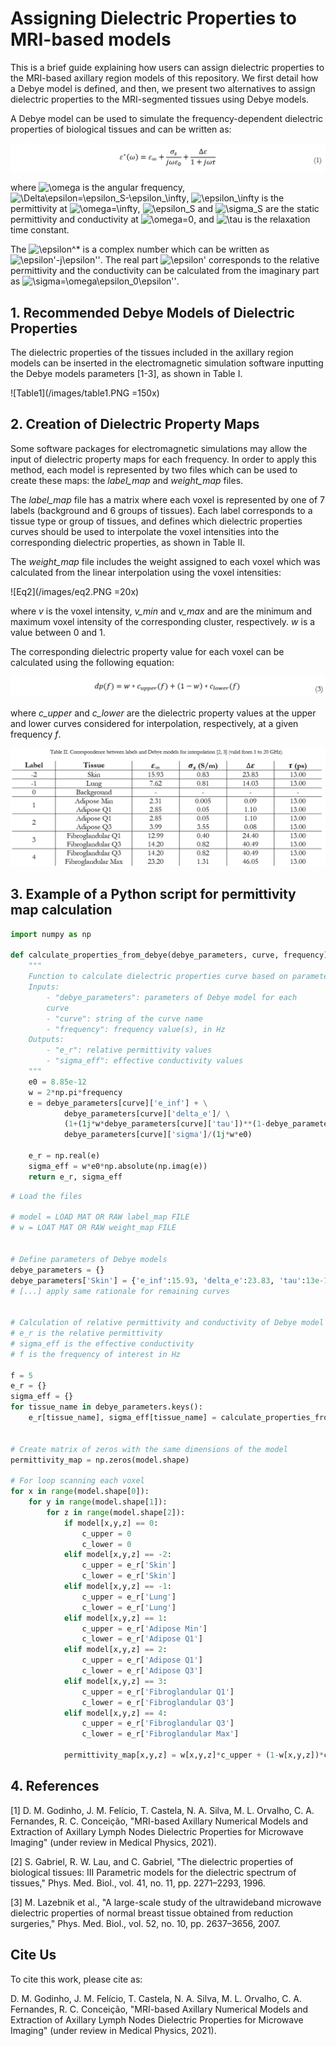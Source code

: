 # Assigning Dielectric Properties to MRI-based models

This is a brief guide explaining how users can assign dielectric properties to the MRI-based axillary region models of this repository. We first detail how a Debye model is defined, and then, we present two alternatives to assign dielectric properties to the MRI-segmented tissues using Debye models. 

A Debye model can be used to simulate the frequency-dependent dielectric properties of biological tissues and can be written as:

![Eq1](/images/eq1.PNG)

where ![\omega](https://latex.codecogs.com/svg.latex?\omega) is the angular frequency, ![\Delta\epsilon=\epsilon_S-\epsilon_\infty](https://latex.codecogs.com/svg.latex?\Delta\epsilon=\epsilon_S-\epsilon_\infty), ![\epsilon_\infty](https://latex.codecogs.com/svg.latex?\epsilon_\infty) is the permittivity at ![\omega=\infty](https://latex.codecogs.com/svg.latex?\omega=\infty), ![\epsilon_S](https://latex.codecogs.com/svg.latex?\epsilon_S) and ![\sigma_S](https://latex.codecogs.com/svg.latex?\sigma_S) are the static permittivity and conductivity at ![\omega=0](https://latex.codecogs.com/svg.latex?\omega=0), and ![\tau](https://latex.codecogs.com/svg.latex?\tau) is the relaxation time constant.

The ![\epsilon^*](https://latex.codecogs.com/svg.latex?\epsilon^*) is a complex number which can be written as ![\epsilon'-j\epsilon''](https://latex.codecogs.com/svg.latex?\epsilon'-j\epsilon''). The real part ![\epsilon'](https://latex.codecogs.com/svg.latex?\epsilon') corresponds to the relative permittivity and the conductivity can be calculated from the imaginary part as ![\sigma=\omega\epsilon_0\epsilon''](https://latex.codecogs.com/svg.latex?\sigma=\omega\epsilon_0\epsilon'').

## 1. Recommended Debye Models of Dielectric Properties

The dielectric properties of the tissues included in the axillary region models can be inserted in the electromagnetic simulation software inputting the Debye models parameters [1-3], as shown in Table I.

![Table1](/images/table1.PNG  =150x)

## 2. Creation of Dielectric Property Maps

Some software packages for electromagnetic simulations may allow the input of dielectric property maps for each frequency. In order to apply this method, each model is represented by two files which can be used to create these maps: the _label\_map_ and _weight\_map_ files.

The _label\_map_ file has a matrix where each voxel is represented by one of 7 labels (background and 6 groups of tissues). Each label corresponds to a tissue type or group of tissues, and defines which dielectric properties curves should be used to interpolate the voxel intensities into the corresponding dielectric properties, as shown in Table II.

The _weight\_map_ file includes the weight assigned to each voxel which was calculated from the linear interpolation using the voxel intensities:

![Eq2](/images/eq2.PNG =20x)

where _v_ is the voxel intensity, _v\_min_ and _v\_max_ and are the minimum and maximum voxel intensity of the corresponding cluster, respectively. _w_ is a value between 0 and 1.

The corresponding dielectric property value for each voxel can be calculated using the following equation:

![Eq2](/images/eq3.PNG)

where _c\_upper_ and _c\_lower_ are the dielectric property values at the upper and lower curves considered for interpolation, respectively, at a given frequency _f_.

![Table2](/images/table2.PNG)

## 3. Example of a Python script for permittivity map calculation

```python
import numpy as np

def calculate_properties_from_debye(debye_parameters, curve, frequency):
    """
    Function to calculate dielectric properties curve based on parameters of Debye model.
    Inputs:
        - "debye_parameters": parameters of Debye model for each
        curve
        - "curve": string of the curve name
        - "frequency": frequency value(s), in Hz
    Outputs:
        - "e_r": relative permittivity values
        - "sigma_eff": effective conductivity values
    """
    e0 = 8.85e-12
    w = 2*np.pi*frequency
    e = debye_parameters[curve]['e_inf'] + \
            debye_parameters[curve]['delta_e']/ \
            (1+(1j*w*debye_parameters[curve]['tau'])**(1-debye_parameters[curve]['alpha'])) + \
            debye_parameters[curve]['sigma']/(1j*w*e0)

    e_r = np.real(e)
    sigma_eff = w*e0*np.absolute(np.imag(e))
    return e_r, sigma_eff 

```
```python
# Load the files

# model = LOAD MAT OR RAW label_map FILE
# w = LOAT MAT OR RAW weight_map FILE


# Define parameters of Debye models
debye_parameters = {}
debye_parameters['Skin'] = {'e_inf':15.93, 'delta_e':23.83, 'tau':13e-12, 'alpha':0, 'sigma':0.831}
# [...] apply same rationale for remaining curves


# Calculation of relative permittivity and conductivity of Debye model curve for the specified frequency
# e_r is the relative permittivity
# sigma_eff is the effective conductivity
# f is the frequency of interest in Hz 

f = 5
e_r = {}
sigma_eff = {}
for tissue_name in debye_parameters.keys():
    e_r[tissue_name], sigma_eff[tissue_name] = calculate_properties_from_debye(debye_parameters, tissue_name, f)


# Create matrix of zeros with the same dimensions of the model
permittivity_map = np.zeros(model.shape)

# For loop scanning each voxel 
for x in range(model.shape[0]):
    for y in range(model.shape[1]):
        for z in range(model.shape[2]):
            if model[x,y,z] == 0:
                c_upper = 0
                c_lower = 0
            elif model[x,y,z] == -2:                    
                c_upper = e_r['Skin']
                c_lower = e_r['Skin']
            elif model[x,y,z] == -1:                    
                c_upper = e_r['Lung']
                c_lower = e_r['Lung']
            elif model[x,y,z] == 1:                    
                c_upper = e_r['Adipose Min']    
                c_lower = e_r['Adipose Q1']
            elif model[x,y,z] == 2:                    
                c_upper = e_r['Adipose Q1']
                c_lower = e_r['Adipose Q3']
            elif model[x,y,z] == 3:                    
                c_upper = e_r['Fibroglandular Q1']
                c_lower = e_r['Fibroglandular Q3']
            elif model[x,y,z] == 4:                    
                c_upper = e_r['Fibroglandular Q3']
                c_lower = e_r['Fibroglandular Max']
            
            permittivity_map[x,y,z] = w[x,y,z]*c_upper + (1-w[x,y,z])*c_lower

```

## 4. References

[1] D. M. Godinho, J. M. Felício, T. Castela, N. A. Silva, M. L. Orvalho, C. A. Fernandes, R. C. Conceição, "MRI-based Axillary Numerical Models and Extraction of Axillary Lymph Nodes Dielectric Properties for Microwave Imaging" (under review in Medical Physics, 2021).

[2] S. Gabriel, R. W. Lau, and C. Gabriel, "The dielectric properties of biological tissues: III Parametric models for the dielectric spectrum of tissues," Phys. Med. Biol., vol. 41, no. 11, pp. 2271–2293, 1996.

[3] M. Lazebnik et al., "A large-scale study of the ultrawideband microwave dielectric properties of normal breast tissue obtained from reduction surgeries," Phys. Med. Biol., vol. 52, no. 10, pp. 2637–3656, 2007.


## Cite Us

To cite this work, please cite as: 	

D. M. Godinho, J. M. Felício, T. Castela, N. A. Silva, M. L. Orvalho, C. A. Fernandes, R. C. Conceição, "MRI-based Axillary Numerical Models and Extraction of Axillary Lymph Nodes Dielectric Properties for Microwave Imaging" (under review in Medical Physics, 2021).